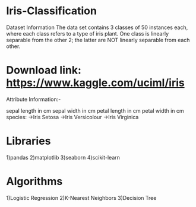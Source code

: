 # Iris-Classification
Dataset Information
The data set contains 3 classes of 50 instances each, where each class refers to a type of iris plant. One class is linearly separable from the other 2; the latter are NOT linearly separable from each other.

 # Download link: https://www.kaggle.com/uciml/iris

Attribute Information:-

sepal length in cm
sepal width in cm
petal length in cm
petal width in cm
species: 
->Iris Setosa 
->Iris Versicolour 
->Iris Virginica

# Libraries
1)pandas
2)matplotlib
3)seaborn
4)scikit-learn

# Algorithms
1)Logistic Regression
2)K-Nearest Neighbors
3)Decision Tree
